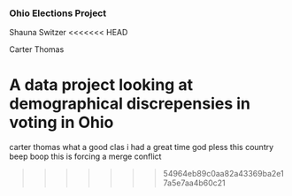 ### Ohio Elections Project

Shauna Switzer
<<<<<<< HEAD

Carter Thomas

A data project looking at demographical discrepensies in voting in Ohio
=======
carter thomas
what a good clas i had a great time god pless this country
beep boop this is forcing a merge conflict
>>>>>>> 54964eb89c0aa82a43369ba2e17a5e7aa4b60c21

